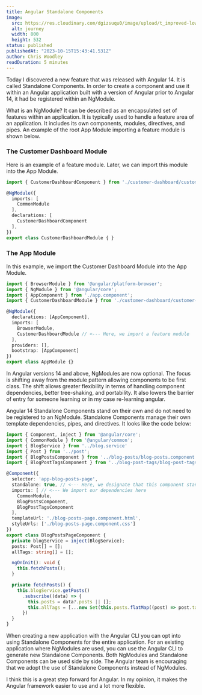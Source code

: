 ```yaml
---
title: Angular Standalone Components
image:
  src: https://res.cloudinary.com/dgizsuqu0/image/upload/t_improved-low-quality-scale-800px/landscape-nature-path-pathway-outdoor-wilderness-683875-pxhere.com_is3dhs.jpg
  alt: journey
  width: 800
  height: 532
status: published
publishedAt: "2023-10-15T15:43:41.531Z"
author: Chris Woodley
readDuration: 5 minutes
---
```


Today I discovered a new feature that was released with Angular 14. It is called Standalone Components. In order to create a component and use it within an Angular application built with a version of Angular prior to Angular 14, it had be registered within an NgModule.

What is an NgModule? It can be described as an encapsulated set of features within an application. It is typically used to handle a feature area of an application. It includes its own components, modules, directives, and pipes. An example of the root App Module importing a feature module is shown below.

### The Customer Dashboard Module

Here is an example of a feature module. Later, we can import this module into the App Module.

```typescript
import { CustomerDashboardComponent } from './customer-dashboard/customer-dashboard.component';

@NgModule({
  imports: [
    CommonModule
  ],
  declarations: [
    CustomerDashboardComponent
  ],
})
export class CustomerDashboardModule { }
```

### The App Module

In this example, we import the Customer Dashboard Module into the App Module.

```typescript
import { BrowserModule } from '@angular/platform-browser';
import { NgModule } from '@angular/core';
import { AppComponent } from './app.component';
import { CustomerDashboardModule } from './customer-dashboard/customer-dashboard.module';

@NgModule({
  declarations: [AppComponent],
  imports: [
    BrowserModule,
    CustomerDashboardModule // <--- Here, we import a feature module
  ],
  providers: [],
  bootstrap: [AppComponent]
})
export class AppModule {}
```

In Angular versions 14 and above, NgModules are now optional. The focus is shifting away from the module pattern allowing components to be first class. The shift allows greater flexibility in terms of handling component dependencies, better tree-shaking, and portability. It also lowers the barrier of entry for someone learning or in my case re-learning angular.

Angular 14 Standalone Components stand on their own and do not need to be registered to an NgModule. Standalone Components manage their own template dependencies, pipes, and directives. It looks like the code below:

```typescript
import { Component, inject } from '@angular/core';
import { CommonModule } from '@angular/common';
import { BlogService } from '../blog.service'
import { Post } from '../post';
import { BlogPostsComponent } from '../blog-posts/blog-posts.component'
import { BlogPostTagsComponent } from '../blog-post-tags/blog-post-tags.component';

@Component({
  selector: 'app-blog-posts-page',
  standalone: true, // <--- Here, we designate that this component stands alone
  imports: [ // <--- We import our dependencies here
    CommonModule,
    BlogPostsComponent,
    BlogPostTagsComponent
  ],
  templateUrl: './blog-posts-page.component.html',
  styleUrls: ['./blog-posts-page.component.css']
})
export class BlogPostsPageComponent {
  private blogService = inject(BlogService);
  posts: Post[] = [];
  allTags: string[] = [];

  ngOnInit(): void {
    this.fetchPosts();
  }

  private fetchPosts() {
    this.blogService.getPosts()
      .subscribe((data) => {
        this.posts = data?.posts || [];
        this.allTags = [...new Set(this.posts.flatMap((post) => post.tags))]
      })
  }
}
```

When creating a new application with the Angular CLI you can opt into using Standalone Components for the entire application. For an existing application where NgModules are used, you can use the Angular CLI to generate new Standalone Components. Both NgModules and Standalone Components can be used side by side. The Angular team is encouraging that we adopt the use of Standalone Components instead of NgModules.

I think this is a great step forward for Angular. In my opinion, it makes the Angular framework easier to use and a lot more flexible.
